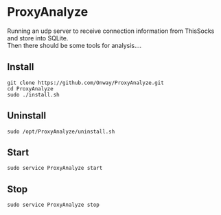 # ProxyAnalyze
Running an udp server to receive connection information from ThisSocks and store into SQLite.  
Then there should be some tools for analysis....

## Install
    git clone https://github.com/Onway/ProxyAnalyze.git
    cd ProxyAnalyze
    sudo ./install.sh
    
## Uninstall
    sudo /opt/ProxyAnalyze/uninstall.sh
    
## Start
    sudo service ProxyAnalyze start
    
## Stop
    sudo service ProxyAnalyze stop
    


